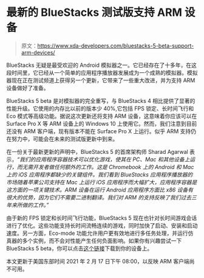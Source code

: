 # 最新的 BlueStacks 测试版支持 ARM 设备

> 原文：<https://www.xda-developers.com/bluestacks-5-beta-support-arm-devices/>

BlueStacks 无疑是最受欢迎的 Android 模拟器之一。它已经存在了十多年，在这段时间里，它已经从一个简单的应用程序播放器发展成为一个成熟的模拟器。模拟器现在正在测试频道上获得另一个更新，它带来了一些重大改进，并为支持 ARM 设备做好了准备。

BlueStacks 5 beta 是对模拟器的完全重写，与 BlueStacks 4 相比提供了显著的性能升级。它使用的内存比以前的版本少 40%,它包括 FPS 锁定、长时间飞行和 Eco 模式等高级功能。据说这次更新还将支持 ARM 设备，这意味着你应该可以在 Surface Pro X 等 ARM 设备上的 Windows 10 上使用它。然而，我们注意到目前还没有 ARM 客户端，现有版本不能在 Surface Pro X 上运行。似乎 ARM 支持仍在努力中，可能会在未来的测试版更新中到来。

在一份关于最新更新的声明中，BlueStacks 5 的首席架构师 Sharad Agarwal 表示，*“我们的应用程序容器技术可以优化游戏，使其在 PC、Mac 和其他设备上运行，而无需开发者做任何额外的工作。这是 Chromebook 上的 Android 和 Mac 上的 iOS 应用程序都缺少的关键组件。我们看到 BlueStacks 应用程序播放器的市场随着苹果公司支持在 Mac 上运行 iOS 应用程序而大幅扩大，应用程序容器是这方面的一项关键技术。ARM 设备在运行 Android 应用程序方面比 x86 设备有很大的优势，因为它们不需要二进制翻译。我们对 ARM 的支持反映了我们过去三年来所做的工作。”*

由于新的 FPS 锁定和长时间飞行功能，BlueStacks 5 现在也针对长时间游戏会话进行了优化。这些功能支持长时间流畅连续的游戏，同时加快了启动、安装和启动速度。另一方面，Eco-mode 功能允许用户更有效地进行多任务处理，并运行仿真器的多个实例，而不会对性能产生任何负面影响。如果你有兴趣尝试一下 BlueStacks 5 beta，你可以点击[这个链接](https://www.bluestacks.com/bluestacks-5.html?utm_source=Google&utm_medium=CPC&utm_campaign=aw-ded-ww-tier3-eng-bluestacks5-brand&gclid=Cj0KCQiA1KiBBhCcARIsAPWqoSqzob8y7teQm6qIDScaJktBoOx-URi2WbmTYo8rNPsrxhhtJfVypIkaAsq1EALw_wcB)下载到你的设备上。

本文更新于美国东部时间 2021 年 2 月 17 日下午 08:00，以反映 ARM 客户端尚不可用。